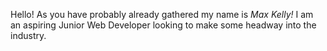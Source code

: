 Hello! As you have probably already gathered my name is *Max Kelly!* I am an aspiring Junior Web Developer looking to make some headway into the industry.
